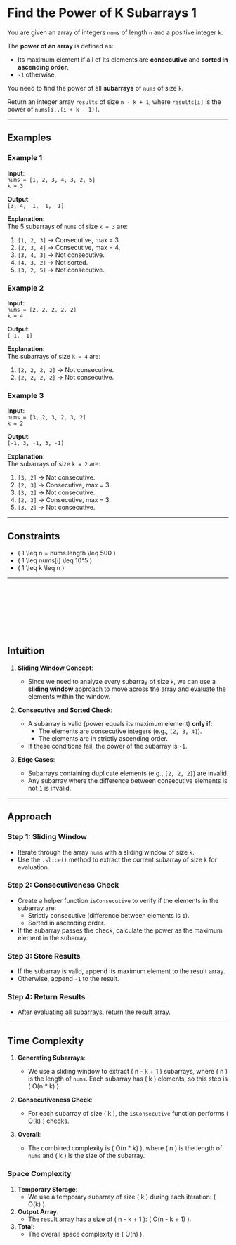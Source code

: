 # Find the Power of K Subarrays 1

You are given an array of integers `nums` of length `n` and a positive integer `k`.

The **power of an array** is defined as:
- Its maximum element if all of its elements are **consecutive** and **sorted in ascending order**.
- `-1` otherwise.

You need to find the power of all **subarrays** of `nums` of size `k`.

Return an integer array `results` of size `n - k + 1`, where `results[i]` is the power of `nums[i..(i + k - 1)]`.

---

## Examples

### Example 1
**Input**:  
`nums = [1, 2, 3, 4, 3, 2, 5]`  
`k = 3`  

**Output**:  
`[3, 4, -1, -1, -1]`

**Explanation**:  
The 5 subarrays of `nums` of size `k = 3` are:
1. `[1, 2, 3]` → Consecutive, max = 3.
2. `[2, 3, 4]` → Consecutive, max = 4.
3. `[3, 4, 3]` → Not consecutive.
4. `[4, 3, 2]` → Not sorted.
5. `[3, 2, 5]` → Not consecutive.

### Example 2
**Input**:  
`nums = [2, 2, 2, 2, 2]`  
`k = 4`

**Output**:  
`[-1, -1]`

**Explanation**:  
The subarrays of size `k = 4` are:
1. `[2, 2, 2, 2]` → Not consecutive.
2. `[2, 2, 2, 2]` → Not consecutive.

### Example 3
**Input**:  
`nums = [3, 2, 3, 2, 3, 2]`  
`k = 2`

**Output**:  
`[-1, 3, -1, 3, -1]`

**Explanation**:  
The subarrays of size `k = 2` are:
1. `[3, 2]` → Not consecutive.
2. `[2, 3]` → Consecutive, max = 3.
3. `[3, 2]` → Not consecutive.
4. `[2, 3]` → Consecutive, max = 3.
5. `[3, 2]` → Not consecutive.

---

## Constraints
- \( 1 \leq n = nums.length \leq 500 \)
- \( 1 \leq nums[i] \leq 10^5 \)
- \( 1 \leq k \leq n \)

---

&nbsp;

&nbsp;

&nbsp;

&nbsp;



## Intuition

1. **Sliding Window Concept**:
   - Since we need to analyze every subarray of size `k`, we can use a **sliding window** approach to move across the array and evaluate the elements within the window.

2. **Consecutive and Sorted Check**:
   - A subarray is valid (power equals its maximum element) **only if**:
     - The elements are consecutive integers (e.g., `[2, 3, 4]`).
     - The elements are in strictly ascending order.
   - If these conditions fail, the power of the subarray is `-1`.

3. **Edge Cases**:
   - Subarrays containing duplicate elements (e.g., `[2, 2, 2]`) are invalid.
   - Any subarray where the difference between consecutive elements is not `1` is invalid.

---

## Approach

### Step 1: Sliding Window
- Iterate through the array `nums` with a sliding window of size `k`.
- Use the `.slice()` method to extract the current subarray of size `k` for evaluation.

### Step 2: Consecutiveness Check
- Create a helper function `isConsecutive` to verify if the elements in the subarray are:
  - Strictly consecutive (difference between elements is `1`).
  - Sorted in ascending order.
- If the subarray passes the check, calculate the power as the maximum element in the subarray.

### Step 3: Store Results
- If the subarray is valid, append its maximum element to the result array.
- Otherwise, append `-1` to the result.

### Step 4: Return Results
- After evaluating all subarrays, return the result array.

---

## Time Complexity
1. **Generating Subarrays**:
   - We use a sliding window to extract \( n - k + 1 \) subarrays, where \( n \) is the length of `nums`. Each subarray has \( k \) elements, so this step is \( O(n * k) \).

2. **Consecutiveness Check**:
   - For each subarray of size \( k \), the `isConsecutive` function performs \( O(k) \) checks.

3. **Overall**:
   - The combined complexity is \( O(n * k) \), where \( n \) is the length of `nums` and \( k \) is the size of the subarray.

### Space Complexity
1. **Temporary Storage**:
   - We use a temporary subarray of size \( k \) during each iteration: \( O(k) \).
2. **Output Array**:
   - The result array has a size of \( n - k + 1 \): \( O(n - k + 1) \).
3. **Total**:
   - The overall space complexity is \( O(n) \).
